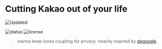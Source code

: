# Cutting Kakao out of your life

![Updated](https://img.shields.io/static/v1?label=updated&message={{DATE}}&color=388E3C&style=flat-square)

![status](https://img.shields.io/badge/status-draft-yellow)
![license](https://img.shields.io/badge/license-unlicensed-green)

> wanna keep loose coupling for privacy. heavily inspired by [degoogle](https://github.com/tycrek/degoogle).

